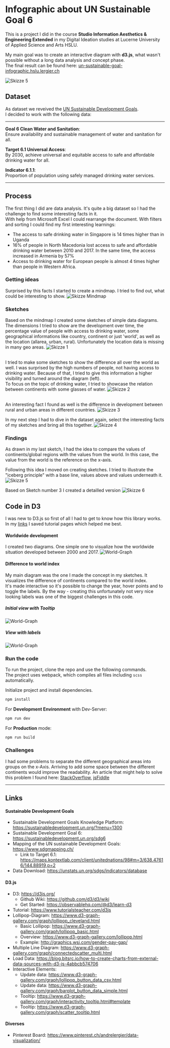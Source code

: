 # Infographic about UN Sustainable Goal 6
This is a project I did in the course __Studio Information Aesthetics & Engineering Extended__ in my Digital Ideation studies at Lucerne University of Applied Science and Arts HSLU.

My main goal was to create an interactive diagram with __d3.js__, what wasn't possible without a long data analysis and concept phase.<br>
The final result can be found here: [un-sustainable-goal-infographic.hslu.lergier.ch](https://un-sustainable-goal-infographic.hslu.lergier.ch/)

![Skizze 5](assets/graph-animated.gif "Animated Diagram")

## Dataset
As dataset we reveived the [UN Sustainable Development Goals](https://sustainabledevelopment.un.org/).<br>
I decided to work with the following data:

---

__Goal 6 Clean Water and Sanitation__:<br>
Ensure availability and sustainable management of water and sanitation for all.<br>

__Target 6.1 Universal Access__:<br>
By 2030, achieve universal and equitable access to safe and affordable drinking water for all.<br>

__Indicator 6.1.1__:<br>
Proportion of population using safely managed drinking water services.<br>

---

## Process
The first thing I did are data analysis. It's quite a big dataset so I had the challenge to find some interesting facts in it.<br>
With help from Microsoft Excel I could rearrange the document. With filters and sorting I could find my first interesting learnings:
- The access to safe drinking water in Singapore is 14 times higher than in Uganda
- 16% of people in North Macedonia lost access to safe and affordable drinking water between 2010 and 2017. In the same time, the access increased in Armenia by 57%
- Access to drinking water for European people is almost 4 times higher than people in Western Africa.

### Getting ideas
Surprised by this facts I started to create a mindmap. I tried to find out, what could be interesting to show.
![Skizze Mindmap](assets/skizze-mindmap.png "Skizze Mindmap")

### Sketches
Based on the mindmap I created some sketches of simple data diagrams. The dimensions I tried to show are the development over time, the percentage value of people with access to drinking water, some geographical informations like country, continent or just 'world', as well as the location (allarea, urban, rural).
Unfortunately the location data is missing in many geo areas.
![Skizze 1](assets/skizze-1.png "Skizze Diagramme")<br><br>

I tried to make some sketches to show the difference all over the world as well. I was surprised by the high numbers of people, not having access to drinking water. Because of that, I tried to give this information a higher visibility and turned around the diagram (left).<br>
To focus on the topic of drinking water, I tried to showcase the relation between continents with some glasses of water.
![Skizze 2](assets/skizze-2.png "Skizze Diagramme")<br><br>

An interesting fact I found as well is the difference in development between rural and urban areas in different countries.
![Skizze 3](assets/skizze-3.png "Skizze Diagramme")

In my next step I had to dive in the dataset again, select the interesting facts of my sketches and bring all this together.
![Skizze 4](assets/skizze-4.png "Skizze Diagramme")

### Findings
As drawn in my last sketch, I had the idea to compare the values of continents/global regions with the values from the world. In this case, the value from the world is the reference on the x-axis.

Following this idea I moved on creating sketches. I tried to illustrate the "iceberg principle" with a base line, values above and values underneath it.
![Skizze 5](assets/skizze-5.png "Skizze Diagramme")

Based on Sketch number 3 I created a detailled version
![Skizze 6](assets/skizze-6.png "Skizze Diagramm")

## Code in D3
I was new to D3.js so first of all I had to get to know how this library works. In my [links](##Links) I saved tutorial pages which helped me best.

#### Worldwide development
I created two diagrams. One simple one to visualize how the worldwide situation developed between 2000 and 2017.
![World-Graph](assets/graph-world.png "Simple diagram with world development")

#### Difference to world index
My main diagram was the one I made the concept in my sketches. It visualizes the difference of continents compared to the world index. <br>
It's made interactive so it's possible to change the year, hover points and to toggle the labels. By the way - creating this unfortunately not very nice looking labels was one of the biggest challenges in this code.

##### Initial view with Tooltip
![World-Graph](assets/graph-main-tooltip.png "Main diagram without labels and tooltip")

##### View with labels
![World-Graph](assets/graph-labels.png "Main diagram with labels")

### Run the code
To run the project, clone the repo and use the following commands.<br>
The project uses webpack, which compiles all files including `scss` automatically.

Initialize project and install dependencies.
```sh
npm install
```

For __Development Environment__ with Dev-Server:
```sh
npm run dev
```

For __Production__ mode:
```sh
npm run build
```

### Challenges
I had some problems to separate the different geographical areas into groups on the x-Axis. Arriving to add some space between the different continents would improve the readability.
An article that might help to solve this problem I found here: [StackOverflow](https://stackoverflow.com/questions/37265851/d3-nested-group-as-x-axis), [jsFiddle](https://jsfiddle.net/rnoo6buy/)

---

## Links
#### Sustainable Development Goals
- Sustainable Development Goals Knowledge Platform: https://sustainabledevelopment.un.org/?menu=1300
- Sustainable Development Goal 6: https://sustainabledevelopment.un.org/sdg6
- Mapping of the UN sustainable Development Goals: https://www.sdgmapping.ch/
  - Link to Target 6.1: https://maps.kontextlab.com/client/unitednations/98#m=3/638.47616/144.88919,p=2
- Data Download: https://unstats.un.org/sdgs/indicators/database

#### D3.js
- D3: https://d3js.org/
  - Github Wiki: https://github.com/d3/d3/wiki
  - Get Started: https://observablehq.com/@d3/learn-d3
- Tutorial: https://www.tutorialsteacher.com/d3js
- Lollipop-Diagram: https://www.d3-graph-gallery.com/graph/lollipop_cleveland.html
  - Basic Lollipop: https://www.d3-graph-gallery.com/graph/lollipop_basic.html
  - Overview: https://www.d3-graph-gallery.com/lollipop.html
  - Example: http://graphics.wsj.com/gender-pay-gap/
- Multiple Line Diagram: https://www.d3-graph-gallery.com/graph/connectedscatter_multi.html
- Load Data: https://blog.bitsrc.io/how-to-create-charts-from-external-data-sources-with-d3-js-4abbcb574706
- Interactive Elements:
  - Update data: https://www.d3-graph-gallery.com/graph/lollipop_button_data_csv.html
  - Update data: https://www.d3-graph-gallery.com/graph/barplot_button_data_simple.html
  - Tooltip: https://www.d3-graph-gallery.com/graph/interactivity_tooltip.html#template
  - Tooltip: https://www.d3-graph-gallery.com/graph/scatter_tooltip.html

#### Diverses
- Pinterest Board: https://www.pinterest.ch/andrelergier/data-visualization/

